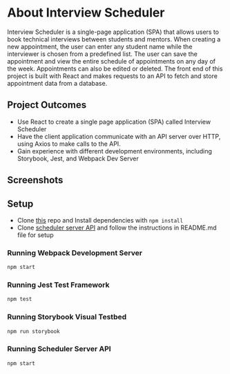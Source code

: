 # About Interview Scheduler
Interview Scheduler is a single-page application (SPA) that allows users to book technical interviews between students and mentors. When creating a new appointment, the user can enter any student name while the interviewer is chosen from a predefined list. The user can save the appointment and view the entire schedule of appointments on any day of the week. Appointments can also be edited or deleted. The front end of this project is built with React and makes requests to an API to fetch and store appointment data from a database.

## Project Outcomes
* Use React to create a single page application (SPA) called Interview Scheduler
* Have the client application communicate with an API server over HTTP, using Axios to make calls to the API.
* Gain experience with different development environments, including Storybook, Jest, and Webpack Dev Server

## Screenshots



## Setup

* Clone [this](https://github.com/SinghH01/scheduler) repo and Install dependencies with `npm install`
* Clone [scheduler server API](https://github.com/SinghH01/scheduler-api) and follow the instructions in README.md file for setup


### Running Webpack Development Server 

```sh
npm start
```

### Running Jest Test Framework

```sh
npm test
```

### Running Storybook Visual Testbed

```sh
npm run storybook
```

### Running Scheduler Server API

```sh
npm start
```

